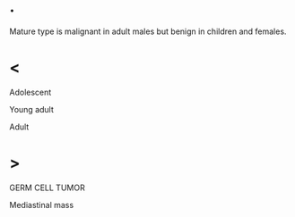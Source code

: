 # .

Mature type is malignant in adult males but benign in children and females.

# <

Adolescent

Young adult

Adult

# >

GERM CELL TUMOR

Mediastinal mass
